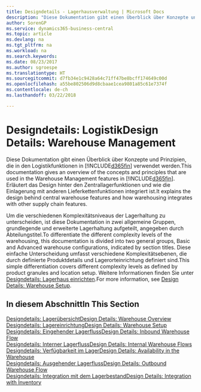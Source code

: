 ```yaml
---
title: Designdetails - Lagerhausverwaltung | Microsoft Docs
description: "Diese Dokumentation gibt einen Überblick über Konzepte und Prinzipien, die in den Logistikfunktionen in  Business Central."
author: SorenGP
ms.service: dynamics365-business-central
ms.topic: article
ms.devlang: na
ms.tgt_pltfrm: na
ms.workload: na
ms.search.keywords: 
ms.date: 08/23/2017
ms.author: sgroespe
ms.translationtype: HT
ms.sourcegitcommit: d7fb34e1c9428a64c71ff47be8bcff174649c00d
ms.openlocfilehash: a55be802506d9d8cbaae1cea9801a85c61e7374f
ms.contentlocale: de-ch
ms.lasthandoff: 03/22/2018

---
```

# <a name="design-details-warehouse-management"></a><span data-ttu-id="a4949-103">Designdetails: Logistik</span><span class="sxs-lookup"><span data-stu-id="a4949-103">Design Details: Warehouse Management</span></span>
<span data-ttu-id="a4949-104">Diese Dokumentation gibt einen Überblick über Konzepte und Prinzipien, die in den Logistikfunktionen in [!INCLUDE[d365fin](includes/d365fin_md.md)] verwendet werden.</span><span class="sxs-lookup"><span data-stu-id="a4949-104">This documentation gives an overview of the concepts and principles that are used in the Warehouse Management features in [!INCLUDE[d365fin](includes/d365fin_md.md)].</span></span> <span data-ttu-id="a4949-105">Erläutert das Design hinter den Zentrallagerfunktionen und wie die Einlagerung mit anderen Lieferkettenfunktionen integriert ist.</span><span class="sxs-lookup"><span data-stu-id="a4949-105">It explains the design behind central warehouse features and how warehousing integrates with other supply chain features.</span></span>  

<span data-ttu-id="a4949-106">Um die verschiedenen Komplexitätsniveaus der Lagerhaltung zu unterscheiden, ist diese Dokumentation in zwei allgemeine Gruppen, grundlegende und erweiterte Lagerhaltung aufgeteilt, angegeben durch Abteilungstitel.</span><span class="sxs-lookup"><span data-stu-id="a4949-106">To differentiate the different complexity levels of the warehousing, this documentation is divided into two general groups, Basic and Advanced warehouse configurations, indicated by section titles.</span></span> <span data-ttu-id="a4949-107">Diese einfache Unterscheidung umfasst verschiedene Komplexitätsebenen, die durch definierte Produktdetails und Lagerorteinrichtung definiert sind.</span><span class="sxs-lookup"><span data-stu-id="a4949-107">This simple differentiation covers different complexity levels as defined by product granules and location setup.</span></span> <span data-ttu-id="a4949-108">Weitere Informationen finden Sie unter [Designdetails: Lagerhaus einrichten](design-details-warehouse-setup.md).</span><span class="sxs-lookup"><span data-stu-id="a4949-108">For more information, see [Design Details: Warehouse Setup](design-details-warehouse-setup.md).</span></span>  

## <a name="in-this-section"></a><span data-ttu-id="a4949-109">In diesem Abschnitt</span><span class="sxs-lookup"><span data-stu-id="a4949-109">In This Section</span></span>  
[<span data-ttu-id="a4949-110">Designdetails: Lagerübersicht</span><span class="sxs-lookup"><span data-stu-id="a4949-110">Design Details: Warehouse Overview</span></span>](design-details-warehouse-overview.md)  
[<span data-ttu-id="a4949-111">Designdetails: Lagereinrichtung</span><span class="sxs-lookup"><span data-stu-id="a4949-111">Design Details: Warehouse Setup</span></span>](design-details-warehouse-setup.md)  
[<span data-ttu-id="a4949-112">Designdetails: Eingehender Lagerfluss</span><span class="sxs-lookup"><span data-stu-id="a4949-112">Design Details: Inbound Warehouse Flow</span></span>](design-details-inbound-warehouse-flow.md)  
[<span data-ttu-id="a4949-113">Designdetails: Interner Lagerfluss</span><span class="sxs-lookup"><span data-stu-id="a4949-113">Design Details: Internal Warehouse Flows</span></span>](design-details-internal-warehouse-flows.md)  
[<span data-ttu-id="a4949-114">Designdetails: Verfügbarkeit im Lager</span><span class="sxs-lookup"><span data-stu-id="a4949-114">Design Details: Availability in the Warehouse</span></span>](design-details-availability-in-the-warehouse.md)  
[<span data-ttu-id="a4949-115">Designdetails: Ausgehender Lagerfluss</span><span class="sxs-lookup"><span data-stu-id="a4949-115">Design Details: Outbound Warehouse Flow</span></span>](design-details-outbound-warehouse-flow.md)  
[<span data-ttu-id="a4949-116">Designdetails: Integration mit dem Lagerbestand</span><span class="sxs-lookup"><span data-stu-id="a4949-116">Design Details: Integration with Inventory</span></span>](design-details-integration-with-inventory.md)

